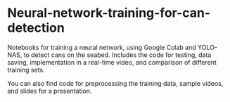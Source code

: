 # Neural-network-training-for-can-detection
Notebooks for training a neural network, using Google Colab and YOLO-NAS, to detect cans on the seabed. Includes the code for testing, data saving, implementation in a real-time video, and comparison of different training sets.

You can also find code for preprocessing the training data, sample videos, and slides for a presentation.
